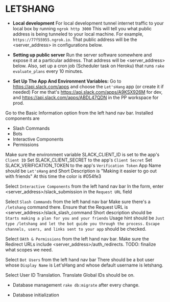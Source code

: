 # LETSHANG

* **Local development**
For local development tunnel internet traffic to your local box by running `ngrok http 3000`
This will tell you what public address is being tunneled to your local machine. For example, `https://77f55955.ngrok.io`.
That public address will be the <server_address> in configurations below.

* **Setting up public server**
Run the server software somewhere and expose it at a particular address. That address will be <server_address> below.
Also, set up a cron job (Scheduler task on Heroku) that runs `rake evaluate_plans` every 10 minutes.

* **Set Up The App And Environment Variables:**
Go to https://api.slack.com/apps and choose the `Let'sHang` app (or create it if needed)
For me that's https://api.slack.com/apps/A9KSX926M for dev, and https://api.slack.com/apps/ABDL47QDN in the PP workspace for prod.

Go to the Basic Information option from the left hand nav bar.
Installed components are
- Slash Commands
- Bots
- Interactive Components
- Permissions

Make sure the environment variable SLACK_CLIENT_ID is set to the app's `Client ID`
Set SLACK_CLIENT_SECRET to the app's `Client Secret`
Set SLACK_VERIFICATION_TOKEN to the app's `Verification Token`
App Name should be `Let'sHang` and Short Description is "Making it easier to go out with friends"
At this time the color is #054fe3

Select `Interactive Components` from the left hand nav bar
In the form, enter <server_address>/slack_submission in the `Request URL` field

Select `Slash Commands` from the left hand nav bar
Make sure there's a `/letshang` command there.
Ensure that the Request URL is <server_address>/slack_slash_command
Short description should be `Starts making a plan for you and your friends`
Usage hint should be `Just type /letshang and let the bot guide you through the process.`
`Escape channels, users, and links sent to your app` should be checked.

Select `OAth & Permissions` from the left hand nav bar.
Make sure the Redirect URLs include <server_address>/auth_redirects.
TODO: finalize what scopes we need.

Select `Bot Users` from the left hand nav bar
There should be a bot user whose `Display Name` is Let'sHang and whose default username is letshang.

Select User ID Translation.
Translate Global IDs should be on.

* Database management
`rake db:migrate` after every change.

* Database initialization

